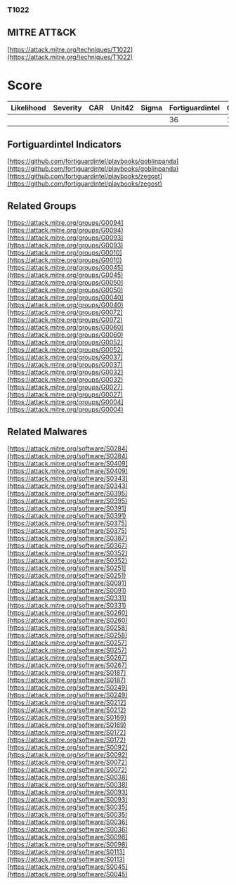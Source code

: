 
### T1022
## MITRE ATT&CK
[https://attack.mitre.org/techniques/T1022](https://attack.mitre.org/techniques/T1022)

# Score

| Likelihood | Severity | CAR | Unit42 | Sigma | Fortiguardintel | Groups | Malwares | Tools |
| ---------- | -------- | --- | ------ | ----- | --------------- | ---  | --- | --- |
 |   |   |   |   |   | 36 | 13 | 29 |   |



## Fortiguardintel Indicators

[https://github.com/fortiguardintel/playbooks/goblinpanda](https://github.com/fortiguardintel/playbooks/goblinpanda)
[https://github.com/fortiguardintel/playbooks/zegost](https://github.com/fortiguardintel/playbooks/zegost)
[]()


## Related Groups

[https://attack.mitre.org/groups/G0094](https://attack.mitre.org/groups/G0094)
[https://attack.mitre.org/groups/G0093](https://attack.mitre.org/groups/G0093)
[https://attack.mitre.org/groups/G0010](https://attack.mitre.org/groups/G0010)
[https://attack.mitre.org/groups/G0045](https://attack.mitre.org/groups/G0045)
[https://attack.mitre.org/groups/G0050](https://attack.mitre.org/groups/G0050)
[https://attack.mitre.org/groups/G0040](https://attack.mitre.org/groups/G0040)
[https://attack.mitre.org/groups/G0072](https://attack.mitre.org/groups/G0072)
[https://attack.mitre.org/groups/G0060](https://attack.mitre.org/groups/G0060)
[https://attack.mitre.org/groups/G0052](https://attack.mitre.org/groups/G0052)
[https://attack.mitre.org/groups/G0037](https://attack.mitre.org/groups/G0037)
[https://attack.mitre.org/groups/G0032](https://attack.mitre.org/groups/G0032)
[https://attack.mitre.org/groups/G0027](https://attack.mitre.org/groups/G0027)
[https://attack.mitre.org/groups/G0004](https://attack.mitre.org/groups/G0004)
[]()


## Related Malwares

[https://attack.mitre.org/software/S0284](https://attack.mitre.org/software/S0284)
[https://attack.mitre.org/software/S0409](https://attack.mitre.org/software/S0409)
[https://attack.mitre.org/software/S0343](https://attack.mitre.org/software/S0343)
[https://attack.mitre.org/software/S0395](https://attack.mitre.org/software/S0395)
[https://attack.mitre.org/software/S0391](https://attack.mitre.org/software/S0391)
[https://attack.mitre.org/software/S0375](https://attack.mitre.org/software/S0375)
[https://attack.mitre.org/software/S0367](https://attack.mitre.org/software/S0367)
[https://attack.mitre.org/software/S0352](https://attack.mitre.org/software/S0352)
[https://attack.mitre.org/software/S0251](https://attack.mitre.org/software/S0251)
[https://attack.mitre.org/software/S0091](https://attack.mitre.org/software/S0091)
[https://attack.mitre.org/software/S0331](https://attack.mitre.org/software/S0331)
[https://attack.mitre.org/software/S0260](https://attack.mitre.org/software/S0260)
[https://attack.mitre.org/software/S0258](https://attack.mitre.org/software/S0258)
[https://attack.mitre.org/software/S0257](https://attack.mitre.org/software/S0257)
[https://attack.mitre.org/software/S0267](https://attack.mitre.org/software/S0267)
[https://attack.mitre.org/software/S0187](https://attack.mitre.org/software/S0187)
[https://attack.mitre.org/software/S0249](https://attack.mitre.org/software/S0249)
[https://attack.mitre.org/software/S0212](https://attack.mitre.org/software/S0212)
[https://attack.mitre.org/software/S0169](https://attack.mitre.org/software/S0169)
[https://attack.mitre.org/software/S0172](https://attack.mitre.org/software/S0172)
[https://attack.mitre.org/software/S0092](https://attack.mitre.org/software/S0092)
[https://attack.mitre.org/software/S0072](https://attack.mitre.org/software/S0072)
[https://attack.mitre.org/software/S0038](https://attack.mitre.org/software/S0038)
[https://attack.mitre.org/software/S0093](https://attack.mitre.org/software/S0093)
[https://attack.mitre.org/software/S0035](https://attack.mitre.org/software/S0035)
[https://attack.mitre.org/software/S0036](https://attack.mitre.org/software/S0036)
[https://attack.mitre.org/software/S0098](https://attack.mitre.org/software/S0098)
[https://attack.mitre.org/software/S0113](https://attack.mitre.org/software/S0113)
[https://attack.mitre.org/software/S0045](https://attack.mitre.org/software/S0045)
[]()
